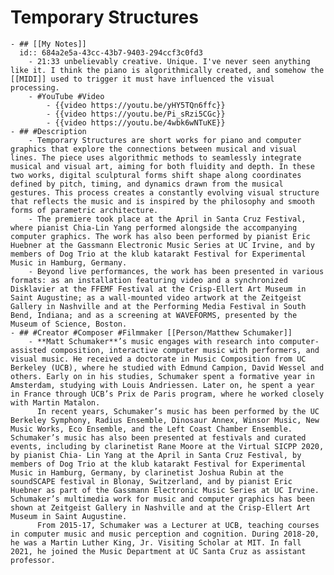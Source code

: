 # Temporary Structures
	- ## [[My Notes]]
	  id:: 684a2e5a-43cc-43b7-9403-294ccf3c0fd3
		- 21:33 unbelievably creative. Unique. I've never seen anything like it. I think the piano is algorithmically created, and somehow the [[MIDI]] used to trigger it must have influenced the visual processing.
		- #YouTube #Video
			- {{video https://youtu.be/yHY5TQn6ffc}}
			- {{video https://youtu.be/Pi_sRzi5CGc}}
			- {{video https://youtu.be/4wbk6wNTuKE}}
	- ## #Description
		- Temporary Structures are short works for piano and computer graphics that explore the connections between musical and visual lines. The piece uses algorithmic methods to seamlessly integrate musical and visual art, aiming for both fluidity and depth. In these two works, digital sculptural forms shift shape along coordinates defined by pitch, timing, and dynamics drawn from the musical gestures. This process creates a constantly evolving visual structure that reflects the music and is inspired by the philosophy and smooth forms of parametric architecture.
		- The premiere took place at the April in Santa Cruz Festival, where pianist Chia-Lin Yang performed alongside the accompanying computer graphics. The work has also been performed by pianist Eric Huebner at the Gassmann Electronic Music Series at UC Irvine, and by members of Dog Trio at the klub katarakt Festival for Experimental Music in Hamburg, Germany.
		- Beyond live performances, the work has been presented in various formats: as an installation featuring video and a synchronized Disklavier at the FFEMF Festival at the Crisp-Ellert Art Museum in Saint Augustine; as a wall-mounted video artwork at the Zeitgeist Gallery in Nashville and at the Performing Media Festival in South Bend, Indiana; and as a screening at WAVEFORMS, presented by the Museum of Science, Boston.
	- ## #Creator #Composer #Filmmaker [[Person/Matthew Schumaker]]
		- **Matt Schumaker**’s music engages with research into computer-assisted composition, interactive computer music with performers, and visual music. He received a doctorate in Music Composition from UC Berkeley (UCB), where he studied with Edmund Campion, David Wessel and others. Early on in his studies, Schumaker spent a formative year in Amsterdam, studying with Louis Andriessen. Later on, he spent a year in France through UCB’s Prix de Paris program, where he worked closely with Martin Matalon.
		  In recent years, Schumaker’s music has been performed by the UC Berkeley Symphony, Radius Ensemble, Dinosaur Annex, Winsor Music, New Music Works, Eco Ensemble, and the Left Coast Chamber Ensemble. Schumaker’s music has also been presented at festivals and curated events, including by clarinetist Rane Moore at the Virtual SICPP 2020, by pianist Chia- Lin Yang at the April in Santa Cruz Festival, by members of Dog Trio at the klub katarakt Festival for Experimental Music in Hamburg, Germany, by clarinetist Joshua Rubin at the soundSCAPE festival in Blonay, Switzerland, and by pianist Eric Huebner as part of the Gassmann Electronic Music Series at UC Irvine. Schumaker’s multimedia work for music and computer graphics has been shown at Zeitgeist Gallery in Nashville and at the Crisp-Ellert Art Museum in Saint Augustine.
		  From 2015-17, Schumaker was a Lecturer at UCB, teaching courses in computer music and music perception and cognition. During 2018-20, he was a Martin Luther King, Jr. Visiting Scholar at MIT. In fall 2021, he joined the Music Department at UC Santa Cruz as assistant professor.
